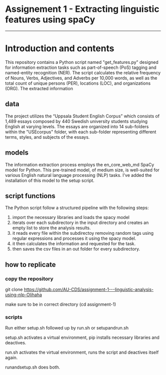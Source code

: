 # Assignement 1 -  Extracting linguistic features using spaCy

---
# Introduction and contents
This repository contains a Python script named "get_features.py" designed for information extraction tasks such as part-of-speech (PoS) tagging and named-entity recognition (NER). The script calculates the relative frequency of Nouns, Verbs, Adjectives, and Adverbs per 10,000 words, as well as the total count of unique persons (PER), locations (LOC), and organizations (ORG). The extracted information

## data
The project utilizes the “Uppsala Student English Corpus” which consists of 1,489 essays composed by 440 Swedish university students studying English at varying levels. The essays are organized into 14 sub-folders within the "USEcorpus" folder, with each sub-folder representing different terms, styles, and subjects of the essays.

## models 
The information extraction process employs the en_core_web_md SpaCy model for Python. This pre-trained model, of medium size, is well-suited for various English natural language processing (NLP) tasks.
I've added the installation of this model to the setup script.

## script functions
The Python script follow a structured pipeline with the following steps:
1. import the necessary libraries and loads the spacy model
2. iterats over each subdirectory in the input directory and creates an empty list to store the analysis results.
3. it reads every file within the subdirectoy removing random tags using regular expressions and processes it using the spacy model.
4. it then calculates the information and requested for the task. 
5. then saves the csv files in an out folder for every subdirectory.

## how to replicate
### copy the repository 
git clone https://github.com/AU-CDS/assignment-1---linguistic-analysis-using-nlp-Olihaha

make sure to be in correct directory
(cd assignment-1)

### scripts
Run either setup.sh followed up by run.sh or setupandrun.sh

setup.sh activates a virtual environment, pip installs necessary libraries and deactives.

run.sh activates the virtual environment, runs the script and deactives itself again.

runandsetup.sh does both.


